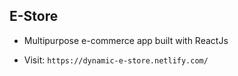 ## E-Store
* Multipurpose e-commerce app built with ReactJs

* Visit: `https://dynamic-e-store.netlify.com/`

